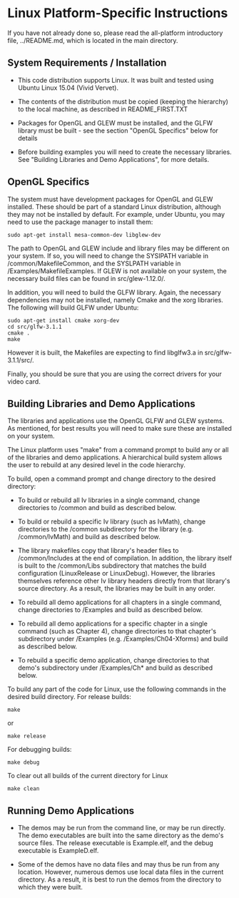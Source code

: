Linux Platform-Specific Instructions
====================================

If you have not already done so, please read the all-platform introductory file, ../README.md, which is located in the main directory.

System Requirements / Installation
----------------------------------

* This code distribution supports Linux.  It was built and tested using Ubuntu Linux 15.04 (Vivid Vervet).

* The contents of the distribution must be copied (keeping the hierarchy) to the local machine, as described in README_FIRST.TXT

* Packages for OpenGL and GLEW must be installed, and the GLFW library must be built - see the section "OpenGL Specifics" below for details

* Before building examples you will need to create the necessary libraries.
See "Building Libraries and Demo Applications", for more details.

OpenGL Specifics
----------------

The system must have development packages for OpenGL and GLEW installed.  These should be part of a standard Linux distribution, although they may not be installed by default.  For example, under Ubuntu, you may need to use the package manager to install them:

    sudo apt-get install mesa-common-dev libglew-dev

The path to OpenGL and GLEW include and library files may be different on your system.  If so, you will need to change the SYSIPATH variable in /common/MakefileCommon, and the SYSLPATH variable in /Examples/MakefileExamples. If GLEW is not available on your system, the necessary build files can be found in src/glew-1.12.0/.

In addition, you will need to build the GLFW library. Again, the necessary dependencies may not be installed, namely Cmake and the xorg libraries. The following will build GLFW under Ubuntu:

    sudo apt-get install cmake xorg-dev
    cd src/glfw-3.1.1
    cmake .
    make

However it is built, the Makefiles are expecting to find libglfw3.a in src/glfw-3.1.1/src/.

Finally, you should be sure that you are using the correct drivers for your video card.  

Building Libraries and Demo Applications
----------------------------------------

The libraries and applications use the OpenGL GLFW and GLEW systems.  As mentioned, for best results you will need to make sure these are installed on your system.

The Linux platform uses "make" from a command prompt to build any or all of the libraries and demo applications.  A hierarchical build system allows the user to rebuild at any desired level in the code hierarchy.

To build, open a command prompt and change directory to the desired directory:

* To build or rebuild all Iv libraries in a single command, change directories to /common and build as described below.

* To build or rebuild a specific Iv library (such as IvMath), change directories to the /common subdirectory for the library (e.g. /common/IvMath) and build as described below.

* The library makefiles copy that library's header files to /common/Includes at the end of compilation.  In addition, the library itself is built to the /common/Libs subdirectory that matches the build configuration (LinuxRelease or LinuxDebug).  However, the libraries themselves reference other Iv library headers directly from that library's source directory.  As a result, the libraries may be built in any order.

* To rebuild all demo applications for all chapters in a single command, change directories to /Examples and build as described below.

* To rebuild all demo applications for a specific chapter in a single command (such as Chapter 4), change directories to that chapter's subdirectory under /Examples (e.g. /Examples/Ch04-Xforms) and build as described below.

* To rebuild a specific demo application, change directories to that demo's subdirectory under /Examples/Ch* and build as described below.

To build any part of the code for Linux, use the following commands in the desired build directory. For release builds:

    make

or

    make release

For debugging builds:

    make debug

To clear out all builds of the current directory for Linux

    make clean

Running Demo Applications
-------------------------

* The demos may be run from the command line, or may be run directly.  The demo executables are built into the same directory as the demo's source files.  The release executable is Example.elf, and the debug executable is ExampleD.elf.

* Some of the demos have no data files and may thus be run from any location.  However, numerous demos use local data files in the current directory.  As a result, it is best to run the demos from the directory to which they were built.



